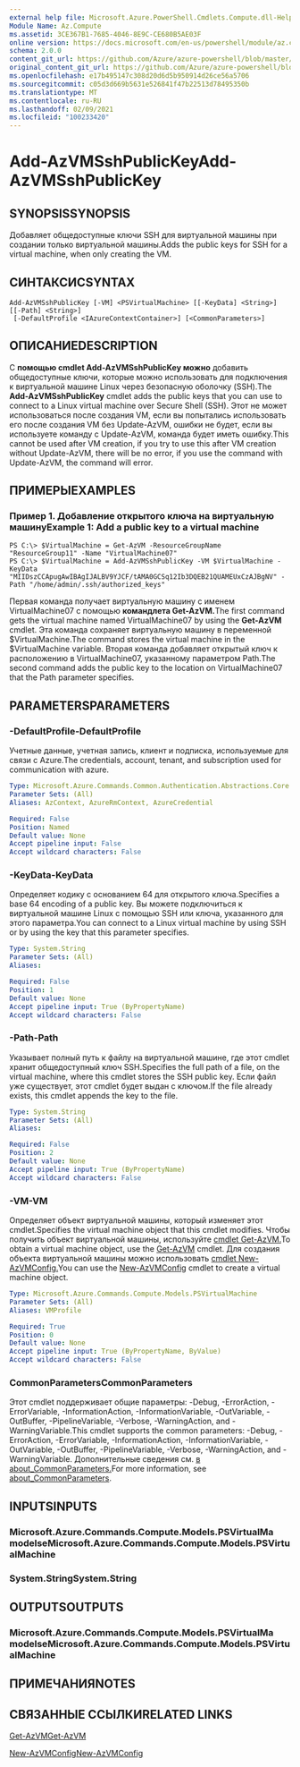 ```yaml
---
external help file: Microsoft.Azure.PowerShell.Cmdlets.Compute.dll-Help.xml
Module Name: Az.Compute
ms.assetid: 3CE367B1-7685-4046-8E9C-CE680B5AE03F
online version: https://docs.microsoft.com/en-us/powershell/module/az.compute/add-azvmsshpublickey
schema: 2.0.0
content_git_url: https://github.com/Azure/azure-powershell/blob/master/src/Compute/Compute/help/Add-AzVMSshPublicKey.md
original_content_git_url: https://github.com/Azure/azure-powershell/blob/master/src/Compute/Compute/help/Add-AzVMSshPublicKey.md
ms.openlocfilehash: e17b495147c308d20d6d5b950914d26ce56a5706
ms.sourcegitcommit: c05d3d669b5631e526841f47b22513d78495350b
ms.translationtype: MT
ms.contentlocale: ru-RU
ms.lasthandoff: 02/09/2021
ms.locfileid: "100233420"
---
```

# <span data-ttu-id="87158-101">Add-AzVMSshPublicKey</span><span class="sxs-lookup"><span data-stu-id="87158-101">Add-AzVMSshPublicKey</span></span>

## <span data-ttu-id="87158-102">SYNOPSIS</span><span class="sxs-lookup"><span data-stu-id="87158-102">SYNOPSIS</span></span>
<span data-ttu-id="87158-103">Добавляет общедоступные ключи SSH для виртуальной машины при создании только виртуальной машины.</span><span class="sxs-lookup"><span data-stu-id="87158-103">Adds the public keys for SSH for a virtual machine, when only creating the VM.</span></span>

## <span data-ttu-id="87158-104">СИНТАКСИС</span><span class="sxs-lookup"><span data-stu-id="87158-104">SYNTAX</span></span>

```
Add-AzVMSshPublicKey [-VM] <PSVirtualMachine> [[-KeyData] <String>] [[-Path] <String>]
 [-DefaultProfile <IAzureContextContainer>] [<CommonParameters>]
```

## <span data-ttu-id="87158-105">ОПИСАНИЕ</span><span class="sxs-lookup"><span data-stu-id="87158-105">DESCRIPTION</span></span>
<span data-ttu-id="87158-106">С **помощью cmdlet Add-AzVMSshPublicKey можно** добавить общедоступные ключи, которые можно использовать для подключения к виртуальной машине Linux через безопасную оболочку (SSH).</span><span class="sxs-lookup"><span data-stu-id="87158-106">The **Add-AzVMSshPublicKey** cmdlet adds the public keys that you can use to connect to a Linux virtual machine over Secure Shell (SSH).</span></span> <span data-ttu-id="87158-107">Этот не может использоваться после создания VM, если вы попытались использовать его после создания VM без Update-AzVM, ошибки не будет, если вы используете команду с Update-AzVM, команда будет иметь ошибку.</span><span class="sxs-lookup"><span data-stu-id="87158-107">This cannot be used after VM creation, if you try to use this after VM creation without Update-AzVM, there will be no error, if you use the command with Update-AzVM, the command will error.</span></span>

## <span data-ttu-id="87158-108">ПРИМЕРЫ</span><span class="sxs-lookup"><span data-stu-id="87158-108">EXAMPLES</span></span>

### <span data-ttu-id="87158-109">Пример 1. Добавление открытого ключа на виртуальную машину</span><span class="sxs-lookup"><span data-stu-id="87158-109">Example 1: Add a public key to a virtual machine</span></span>
```
PS C:\> $VirtualMachine = Get-AzVM -ResourceGroupName "ResourceGroup11" -Name "VirtualMachine07"
PS C:\> $VirtualMachine = Add-AzVMSshPublicKey -VM $VirtualMachine -KeyData "MIIDszCCApugAwIBAgIJALBV9YJCF/tAMA0GCSq12Ib3DQEB21QUAMEUxCzAJBgNV" -Path "/home/admin/.ssh/authorized_keys"
```

<span data-ttu-id="87158-110">Первая команда получает виртуальную машину с именем VirtualMachine07 с помощью **командлета Get-AzVM.**</span><span class="sxs-lookup"><span data-stu-id="87158-110">The first command gets the virtual machine named VirtualMachine07 by using the **Get-AzVM** cmdlet.</span></span>
<span data-ttu-id="87158-111">Эта команда сохраняет виртуальную машину в переменной $VirtualMachine.</span><span class="sxs-lookup"><span data-stu-id="87158-111">The command stores the virtual machine in the $VirtualMachine variable.</span></span>
<span data-ttu-id="87158-112">Вторая команда добавляет открытый ключ к расположению в VirtualMachine07, указанному параметром Path.</span><span class="sxs-lookup"><span data-stu-id="87158-112">The second command adds the public key to the location on VirtualMachine07 that the Path parameter specifies.</span></span>

## <span data-ttu-id="87158-113">PARAMETERS</span><span class="sxs-lookup"><span data-stu-id="87158-113">PARAMETERS</span></span>

### <span data-ttu-id="87158-114">-DefaultProfile</span><span class="sxs-lookup"><span data-stu-id="87158-114">-DefaultProfile</span></span>
<span data-ttu-id="87158-115">Учетные данные, учетная запись, клиент и подписка, используемые для связи с Azure.</span><span class="sxs-lookup"><span data-stu-id="87158-115">The credentials, account, tenant, and subscription used for communication with azure.</span></span>

```yaml
Type: Microsoft.Azure.Commands.Common.Authentication.Abstractions.Core.IAzureContextContainer
Parameter Sets: (All)
Aliases: AzContext, AzureRmContext, AzureCredential

Required: False
Position: Named
Default value: None
Accept pipeline input: False
Accept wildcard characters: False
```

### <span data-ttu-id="87158-116">-KeyData</span><span class="sxs-lookup"><span data-stu-id="87158-116">-KeyData</span></span>
<span data-ttu-id="87158-117">Определяет кодику с основанием 64 для открытого ключа.</span><span class="sxs-lookup"><span data-stu-id="87158-117">Specifies a base 64 encoding of a public key.</span></span>
<span data-ttu-id="87158-118">Вы можете подключиться к виртуальной машине Linux с помощью SSH или ключа, указанного для этого параметра.</span><span class="sxs-lookup"><span data-stu-id="87158-118">You can connect to a Linux virtual machine by using SSH or by using the key that this parameter specifies.</span></span>

```yaml
Type: System.String
Parameter Sets: (All)
Aliases:

Required: False
Position: 1
Default value: None
Accept pipeline input: True (ByPropertyName)
Accept wildcard characters: False
```

### <span data-ttu-id="87158-119">-Path</span><span class="sxs-lookup"><span data-stu-id="87158-119">-Path</span></span>
<span data-ttu-id="87158-120">Указывает полный путь к файлу на виртуальной машине, где этот cmdlet хранит общедоступный ключ SSH.</span><span class="sxs-lookup"><span data-stu-id="87158-120">Specifies the full path of a file, on the virtual machine, where this cmdlet stores the SSH public key.</span></span>
<span data-ttu-id="87158-121">Если файл уже существует, этот cmdlet будет выдан с ключом.</span><span class="sxs-lookup"><span data-stu-id="87158-121">If the file already exists, this cmdlet appends the key to the file.</span></span>

```yaml
Type: System.String
Parameter Sets: (All)
Aliases:

Required: False
Position: 2
Default value: None
Accept pipeline input: True (ByPropertyName)
Accept wildcard characters: False
```

### <span data-ttu-id="87158-122">-VM</span><span class="sxs-lookup"><span data-stu-id="87158-122">-VM</span></span>
<span data-ttu-id="87158-123">Определяет объект виртуальной машины, который изменяет этот cmdlet.</span><span class="sxs-lookup"><span data-stu-id="87158-123">Specifies the virtual machine object that this cmdlet modifies.</span></span>
<span data-ttu-id="87158-124">Чтобы получить объект виртуальной машины, используйте [cmdlet Get-AzVM.](./Get-AzVM.md)</span><span class="sxs-lookup"><span data-stu-id="87158-124">To obtain a virtual machine object, use the [Get-AzVM](./Get-AzVM.md) cmdlet.</span></span>
<span data-ttu-id="87158-125">Для создания объекта виртуальной машины можно использовать [cmdlet New-AzVMConfig.](./New-AzVMConfig.md)</span><span class="sxs-lookup"><span data-stu-id="87158-125">You can use the [New-AzVMConfig](./New-AzVMConfig.md) cmdlet to create a virtual machine object.</span></span>

```yaml
Type: Microsoft.Azure.Commands.Compute.Models.PSVirtualMachine
Parameter Sets: (All)
Aliases: VMProfile

Required: True
Position: 0
Default value: None
Accept pipeline input: True (ByPropertyName, ByValue)
Accept wildcard characters: False
```

### <span data-ttu-id="87158-126">CommonParameters</span><span class="sxs-lookup"><span data-stu-id="87158-126">CommonParameters</span></span>
<span data-ttu-id="87158-127">Этот cmdlet поддерживает общие параметры: -Debug, -ErrorAction, -ErrorVariable, -InformationAction, -InformationVariable, -OutVariable, -OutBuffer, -PipelineVariable, -Verbose, -WarningAction, and -WarningVariable.</span><span class="sxs-lookup"><span data-stu-id="87158-127">This cmdlet supports the common parameters: -Debug, -ErrorAction, -ErrorVariable, -InformationAction, -InformationVariable, -OutVariable, -OutBuffer, -PipelineVariable, -Verbose, -WarningAction, and -WarningVariable.</span></span> <span data-ttu-id="87158-128">Дополнительные сведения см. [в about_CommonParameters.](http://go.microsoft.com/fwlink/?LinkID=113216)</span><span class="sxs-lookup"><span data-stu-id="87158-128">For more information, see [about_CommonParameters](http://go.microsoft.com/fwlink/?LinkID=113216).</span></span>

## <span data-ttu-id="87158-129">INPUTS</span><span class="sxs-lookup"><span data-stu-id="87158-129">INPUTS</span></span>

### <span data-ttu-id="87158-130">Microsoft.Azure.Commands.Compute.Models.PSVirtualMa modelse</span><span class="sxs-lookup"><span data-stu-id="87158-130">Microsoft.Azure.Commands.Compute.Models.PSVirtualMachine</span></span>

### <span data-ttu-id="87158-131">System.String</span><span class="sxs-lookup"><span data-stu-id="87158-131">System.String</span></span>

## <span data-ttu-id="87158-132">OUTPUTS</span><span class="sxs-lookup"><span data-stu-id="87158-132">OUTPUTS</span></span>

### <span data-ttu-id="87158-133">Microsoft.Azure.Commands.Compute.Models.PSVirtualMa modelse</span><span class="sxs-lookup"><span data-stu-id="87158-133">Microsoft.Azure.Commands.Compute.Models.PSVirtualMachine</span></span>

## <span data-ttu-id="87158-134">ПРИМЕЧАНИЯ</span><span class="sxs-lookup"><span data-stu-id="87158-134">NOTES</span></span>

## <span data-ttu-id="87158-135">СВЯЗАННЫЕ ССЫЛКИ</span><span class="sxs-lookup"><span data-stu-id="87158-135">RELATED LINKS</span></span>

[<span data-ttu-id="87158-136">Get-AzVM</span><span class="sxs-lookup"><span data-stu-id="87158-136">Get-AzVM</span></span>](./Get-AzVM.md)

[<span data-ttu-id="87158-137">New-AzVMConfig</span><span class="sxs-lookup"><span data-stu-id="87158-137">New-AzVMConfig</span></span>](./New-AzVMConfig.md)
